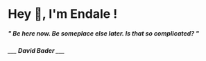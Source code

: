 <h1 title="head"> Hey 👋, I'm Endale !</h1>

**<h5><i>" Be here now. Be someplace else later. Is that so complicated? "</i></h5>**

*<b>___ David Bader ___</b>*
